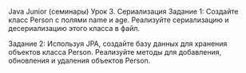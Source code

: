 Java Junior (семинары)
Урок 3. Сериализация
Задание 1: Создайте класс Person с полями name и age. Реализуйте сериализацию и десериализацию этого класса в файл.

Задание 2: Используя JPA, создайте базу данных для хранения объектов класса Person. Реализуйте методы для добавления, обновления и удаления объектов Person.